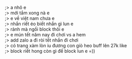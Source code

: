 ;> a nhô e<br>
;> mới tắm xong nà e<br>
;> e về việt nam chưa e<br>
;> nhắn riết éo biết nhắn gì lun e<br>
;> rảnh mà ngồi block thôi e<br>
;> e mún tết năm nay đi chơi vs a hem<br>
;> add zalo a đi ròi tết nhắn đi chơi<br>
;> có trang xàm lòn iu đương con giò heo buff lên 27k like<br>
;> block riết hong còn gì để block lun e =))
